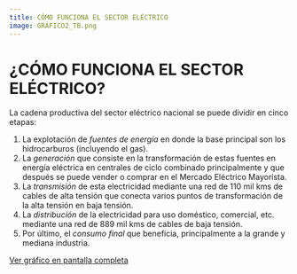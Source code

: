 ```yaml
---
title: CÓMO FUNCIONA EL SECTOR ELÉCTRICO
image: GRÁFICO2_TB.png
---
```


# ¿CÓMO FUNCIONA EL SECTOR ELÉCTRICO?

La cadena productiva del sector eléctrico nacional se puede dividir en cinco etapas: 

1) La explotación de *fuentes de energía* en donde la base principal son los hidrocarburos (incluyendo el gas). 
2) La *generación* que consiste en la transformación de estas fuentes en energía eléctrica en centrales de ciclo combinado principalmente y que después se puede vender o comprar en el Mercado Eléctrico Mayorista.
3) La *transmisión* de esta electricidad mediante una red de 110 mil kms de cables de alta tensión que conecta varios puntos de transformación de la alta tensión en baja tensión.
4) La *distribución* de la electricidad para uso doméstico, comercial, etc. mediante una red de 889 mil kms de cables de baja tensión.
5) Por último, el *consumo final* que beneficia, principalmente a la grande y mediana industria.     

<a class="btn btn-secondary" href="https://projectpoder.github.io/voltios-y-negocios/assets/img/GR%C3%81FICO2_TB.png" target="_blank">Ver gráfico en pantalla completa</a>
